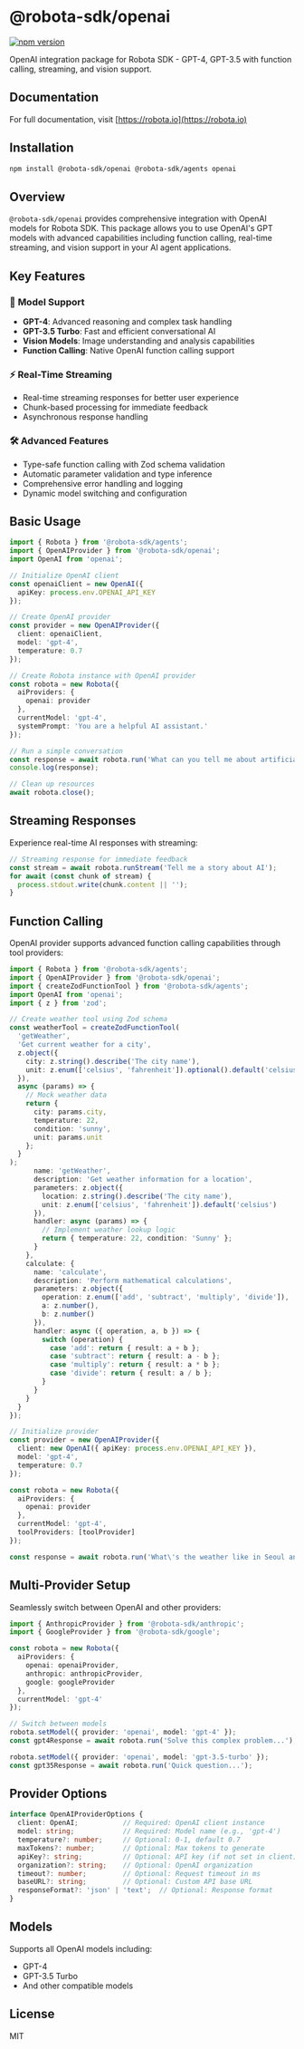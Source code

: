 # @robota-sdk/openai

[![npm version](https://badge.fury.io/js/%40robota-sdk%2Fopenai.svg)](https://www.npmjs.com/package/@robota-sdk/openai)

OpenAI integration package for Robota SDK - GPT-4, GPT-3.5 with function calling, streaming, and vision support.

## Documentation

For full documentation, visit [https://robota.io](https://robota.io)

## Installation

```bash
npm install @robota-sdk/openai @robota-sdk/agents openai
```

## Overview

`@robota-sdk/openai` provides comprehensive integration with OpenAI models for Robota SDK. This package allows you to use OpenAI's GPT models with advanced capabilities including function calling, real-time streaming, and vision support in your AI agent applications.

## Key Features

### 🤖 **Model Support**
- **GPT-4**: Advanced reasoning and complex task handling
- **GPT-3.5 Turbo**: Fast and efficient conversational AI
- **Vision Models**: Image understanding and analysis capabilities
- **Function Calling**: Native OpenAI function calling support

### ⚡ **Real-Time Streaming**
- Real-time streaming responses for better user experience
- Chunk-based processing for immediate feedback
- Asynchronous response handling

### 🛠️ **Advanced Features**
- Type-safe function calling with Zod schema validation
- Automatic parameter validation and type inference
- Comprehensive error handling and logging
- Dynamic model switching and configuration

## Basic Usage

```typescript
import { Robota } from '@robota-sdk/agents';
import { OpenAIProvider } from '@robota-sdk/openai';
import OpenAI from 'openai';

// Initialize OpenAI client
const openaiClient = new OpenAI({
  apiKey: process.env.OPENAI_API_KEY
});

// Create OpenAI provider
const provider = new OpenAIProvider({
  client: openaiClient,
  model: 'gpt-4',
  temperature: 0.7
});

// Create Robota instance with OpenAI provider
const robota = new Robota({
  aiProviders: {
    openai: provider
  },
  currentModel: 'gpt-4',
  systemPrompt: 'You are a helpful AI assistant.'
});

// Run a simple conversation
const response = await robota.run('What can you tell me about artificial intelligence?');
console.log(response);

// Clean up resources
await robota.close();
```

## Streaming Responses

Experience real-time AI responses with streaming:

```typescript
// Streaming response for immediate feedback
const stream = await robota.runStream('Tell me a story about AI');
for await (const chunk of stream) {
  process.stdout.write(chunk.content || '');
}
```

## Function Calling

OpenAI provider supports advanced function calling capabilities through tool providers:

```typescript
import { Robota } from '@robota-sdk/agents';
import { OpenAIProvider } from '@robota-sdk/openai';
import { createZodFunctionTool } from '@robota-sdk/agents';
import OpenAI from 'openai';
import { z } from 'zod';

// Create weather tool using Zod schema
const weatherTool = createZodFunctionTool(
  'getWeather',
  'Get current weather for a city',
  z.object({
    city: z.string().describe('The city name'),
    unit: z.enum(['celsius', 'fahrenheit']).optional().default('celsius')
  }),
  async (params) => {
    // Mock weather data
    return {
      city: params.city,
      temperature: 22,
      condition: 'sunny',
      unit: params.unit
    };
  }
);
      name: 'getWeather',
      description: 'Get weather information for a location',
      parameters: z.object({
        location: z.string().describe('The city name'),
        unit: z.enum(['celsius', 'fahrenheit']).default('celsius')
      }),
      handler: async (params) => {
        // Implement weather lookup logic
        return { temperature: 22, condition: 'Sunny' };
      }
    },
    calculate: {
      name: 'calculate',
      description: 'Perform mathematical calculations',
      parameters: z.object({
        operation: z.enum(['add', 'subtract', 'multiply', 'divide']),
        a: z.number(),
        b: z.number()
      }),
      handler: async ({ operation, a, b }) => {
        switch (operation) {
          case 'add': return { result: a + b };
          case 'subtract': return { result: a - b };
          case 'multiply': return { result: a * b };
          case 'divide': return { result: a / b };
        }
      }
    }
  }
});

// Initialize provider
const provider = new OpenAIProvider({
  client: new OpenAI({ apiKey: process.env.OPENAI_API_KEY }),
  model: 'gpt-4',
  temperature: 0.7
});

const robota = new Robota({
  aiProviders: {
    openai: provider
  },
  currentModel: 'gpt-4',
  toolProviders: [toolProvider]
});

const response = await robota.run('What\'s the weather like in Seoul and calculate 15 * 7?');
```

## Multi-Provider Setup

Seamlessly switch between OpenAI and other providers:

```typescript
import { AnthropicProvider } from '@robota-sdk/anthropic';
import { GoogleProvider } from '@robota-sdk/google';

const robota = new Robota({
  aiProviders: {
    openai: openaiProvider,
    anthropic: anthropicProvider,
    google: googleProvider
  },
  currentModel: 'gpt-4'
});

// Switch between models
robota.setModel({ provider: 'openai', model: 'gpt-4' });
const gpt4Response = await robota.run('Solve this complex problem...');

robota.setModel({ provider: 'openai', model: 'gpt-3.5-turbo' });
const gpt35Response = await robota.run('Quick question...');
```

## Provider Options

```typescript
interface OpenAIProviderOptions {
  client: OpenAI;           // Required: OpenAI client instance
  model: string;            // Required: Model name (e.g., 'gpt-4')
  temperature?: number;     // Optional: 0-1, default 0.7
  maxTokens?: number;       // Optional: Max tokens to generate
  apiKey?: string;          // Optional: API key (if not set in client)
  organization?: string;    // Optional: OpenAI organization
  timeout?: number;         // Optional: Request timeout in ms
  baseURL?: string;         // Optional: Custom API base URL
  responseFormat?: 'json' | 'text';  // Optional: Response format
}
```

## Models

Supports all OpenAI models including:
- GPT-4
- GPT-3.5 Turbo
- And other compatible models

## License

MIT 
